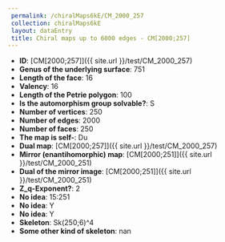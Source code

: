 ```yaml
--- 
 permalink: /chiralMaps6kE/CM_2000_257 
 collection: chiralMaps6kE
 layout: dataEntry
 title: Chiral maps up to 6000 edges - CM[2000;257]
---
```


- **ID**: [CM[2000;257]]({{ site.url }}/test/CM_2000_257)
- **Genus of the underlying surface**: 751
- **Length of the face**: 16
- **Valency**: 16
- **Length of the Petrie polygon**: 100
- **Is the automorphism group solvable?**: S
- **Number of vertices**: 250
- **Number of edges**: 2000
- **Number of faces**: 250
- **The map is self-**: Du
- **Dual map**: [CM[2000;257]]({{ site.url }}/test/CM_2000_257)
- **Mirror (enantihomorphic) map**: [CM[2000;251]]({{ site.url }}/test/CM_2000_251)
- **Dual of the mirror image**: [CM[2000;251]]({{ site.url }}/test/CM_2000_251)
- **Z_q-Exponent?**: 2
- **No idea**:  15:251
- **No idea**: Y
- **No idea**: Y
- **Skeleton**: Sk(250;6)^4
- **Some other kind of skeleton**: nan
